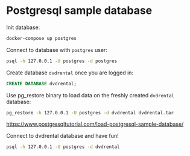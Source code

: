 # Postgresql sample database

Init database:
```bash
docker-compose up postgres
```

Connect to database with `postgres` user:
```bash
psql -h 127.0.0.1 -U postgres -d postgres
```

Create database `dvdrental` once you are logged in:
```SQL
CREATE DATABASE dvdrental;
```

Use pg_restore binary to load data on the freshly created `dvdrental` database:
```bash
pg_restore -h 127.0.0.1 -U postgres -d dvdrental dvdrental.tar
```

https://www.postgresqltutorial.com/load-postgresql-sample-database/

Connect to dvdrental database and have fun!
```bash
psql -h 127.0.0.1 -U postgres -d dvdrental
```
